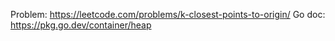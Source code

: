 Problem: https://leetcode.com/problems/k-closest-points-to-origin/
Go doc: https://pkg.go.dev/container/heap
